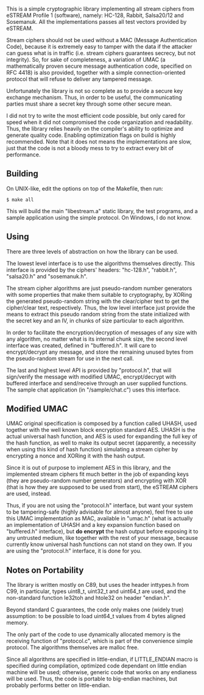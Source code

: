 This is a simple cryptographic library implementing all stream ciphers
from eSTREAM Profile 1 (software), namely: HC-128, Rabbit, Salsa20/12
and Sosemanuk. All the implementations passes all test vectors provided
by eSTREAM.

Stream ciphers should not be used without a MAC (Message Authentication
Code), because it is extremely easy to tamper with the data if the
attacker can guess what is in traffic (i.e. stream ciphers guarantees
secrecy, but not integrity). So, for sake of completeness, a variation
of UMAC (a mathematically proven secure message authentication code,
specified on RFC 4418) is also provided, together with a simple
connection-oriented protocol that will refuse to deliver any tampered
message.

Unfortunately the library is not so complete as to provide a secure
key exchange mechanism. Thus, in order to be useful, the communicating
parties must share a secret key through some other secure mean.

I did not try to write the most efficient code possible, but only cared
for speed when it did not compromised the code organization and
readability. Thus, the library relies heavily on the compiler's ability
to optimize and generate quality code. Enabling optimization flags
on build is highly recommended. Note that it does not means the
implementations are slow, just that the code is not a bloody mess to
try to extract every bit of performance.

## Building

On UNIX-like, edit the options on top of the Makefile, then run:

    $ make all

This will build the main "libestream.a" static library, the test
programs, and a sample application using the simple protocol. On
Windows, I do not know.

## Using

There are three levels of abstraction on how the library can be used.

The lowest level interface is to use the algorithms themselves
directly. This interface is provided by the ciphers' headers:
"hc-128.h", "rabbit.h", "salsa20.h" and "sosemanuk.h".

The stream cipher algorithms are just pseudo-random number generators
with some properties that make them suitable to cryptography, by XORing
the generated pseudo-random string with the clear/cipher text to get
the cipher/clear text, respectively. Thus, the low level interface just
provide the means to extract this pseudo random string from the state
initialized with the secret key and an IV, in chunks of size particular
to each algorithm.

In order to facilitate the encryption/decryption of messages of any
size with any algorithm, no matter what is its internal chunk size, the
second level interface was created, defined in "buffered.h". It will
care to encrypt/decrypt any message, and store the remaining unused
bytes from the pseudo-random stream for use in the next call.

The last and highest level API is provided by "protocol.h", that will
sign/verify the message with modified UMAC, encrypt/decrypt with
buffered interface and send/receive through an user supplied functions.
The sample chat application (in "/sample/chat.c") uses this interface.

## Modified UMAC

UMAC original specification is composed by a function called UHASH,
used together with the well known block encryption standard AES.
UHASH is the actual universal hash function, and AES is used for
expanding the full key of the hash function, as well to make its output
secret (apparently, a necessity when using this kind of hash function)
simulating a stream cipher by encrypting a nonce and XORing it with
the hash output.

Since it is out of purpose to implement AES in this library, and the
implemented stream ciphers fit much better in the job of expanding keys
(they are pseudo-random number generators) and encrypting with XOR
(that is how they are supposed to be used from start), the eSTREAM
ciphers are used, instead.

Thus, if you are not using the "protocol.h" interface, but want your
system to be tampering-safe (highly advisable for almost anyone), feel
free to use this UMAC implementation as MAC, available in "umac.h"
(what is actually an implementation of UHASH and a key expansion
function based on "buffered.h" interface), but **do encrypt** the hash
output before exposing it to any untrusted medium, like together
with the rest of your message, because currently know universal
hash functions can not stand on they own. If you are using the
"protocol.h" interface, it is done for you.

## Notes on Portability

The library is written mostly on C89, but uses the header inttypes.h
from C99, in particular, types uint8_t, uint32_t and uint64_t are used,
and the non-standard function le32toh and htole32 on header "endian.h".

Beyond standard C guarantees, the code only makes one (widely true)
assumption: to be possible to load uint64_t values from 4 bytes aligned
memory.

The only part of the code to use dynamically allocated memory is the
receiving function of "protocol.c", which is part of the convenience
simple protocol. The algorithms themselves are malloc free.

Since all algorithms are specified in little-endian, if LITTLE_ENDIAN
macro is specified during compilation, optimized code dependant on little
endian machine will be used; otherwise, generic code that works on any
endianess will be used. Thus, the code is portable to big-endian machines,
but probably performs better on little-endian.
